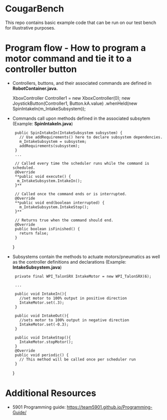 # CougarBench
This repo contains basic example code that can be run on our test bench for illustrative purposes.

# Program flow - How to program a motor command and tie it to a controller button
- Controllers, buttons, and their associated commands are defined in **RobotContainer.java.**

     XboxController Controller1 = new XboxController(0);
         new JoystickButton(Controller1, Button.kA.value)
        .whenHeld(new SpinIntakeIn(m_IntakeSubsystem));
    
- Commands call upon methods defined in the associated subsytem (Example: **SpinIntakeIn.java**)

       public SpinIntakeIn(IntakeSubsystem subsystem) {
         // Use addRequirements() here to declare subsystem dependencies.
         m_IntakeSubsystem = subsystem;
         addRequirements(subsystem);
       }
       ...
       
       // Called every time the scheduler runs while the command is scheduled.
       @Override
       **public void execute() {
        m_IntakeSubsystem.IntakeIn();
       }**

       // Called once the command ends or is interrupted.
       @Override
       **public void end(boolean interrupted) {
         m_IntakeSubsystem.IntakeStop();
       }**

       // Returns true when the command should end.
       @Override
       public boolean isFinished() {
         return false;
       }
     }
- Subsystems contain the methods to actuate motors/pneumatics as well as the controller definitions and declarations (Example: **IntakeSubsystem.java**)

       private final WPI_TalonSRX IntakeMotor = new WPI_TalonSRX(6);
       
       ...
       
       public void IntakeIn(){
         //set motor to 100% output in positive direction
         IntakeMotor.set(.3);
       }

       public void IntakeOut(){
         //sets motor to 100% output in negative direction
         IntakeMotor.set(-0.3);
       }

       public void IntakeStop(){
         IntakeMotor.stopMotor();
       }
       @Override
       public void periodic() {
         // This method will be called once per scheduler run
       }
     }

# Additional Resources
 - 5901 Programming guide: https://team5901.github.io/Programming-Guide/
